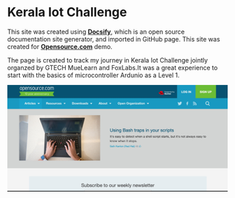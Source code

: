# Kerala Iot Challenge

This site was created using [**Docsify**](https://docsify.js.org), which is an open source documentation site generator, and imported in GitHub page. This site was created for [**Opensource.com**](https://opensource.com) demo.

The page is created to track my journey in Kerala Iot Challenge jointly organzed by GTECH MueLearn and FoxLabs.It was a great experience to start with the basics of microcontroller Ardunio as a Level 1.

![Welcome to Opensource.com](./images/cover.jpg)
